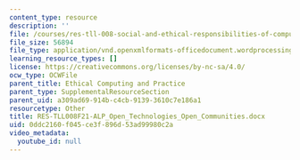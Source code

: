 ```yaml
---
content_type: resource
description: ''
file: /courses/res-tll-008-social-and-ethical-responsibilities-of-computing-serc/0ddc2160f045ce3f896d53ad99980c2a_RES-TLL008F21-ALP_Open_Technologies_Open_Communities.docx
file_size: 56894
file_type: application/vnd.openxmlformats-officedocument.wordprocessingml.document
learning_resource_types: []
license: https://creativecommons.org/licenses/by-nc-sa/4.0/
ocw_type: OCWFile
parent_title: Ethical Computing and Practice
parent_type: SupplementalResourceSection
parent_uid: a309ad69-914b-c4cb-9139-3610c7e186a1
resourcetype: Other
title: RES-TLL008F21-ALP_Open_Technologies_Open_Communities.docx
uid: 0ddc2160-f045-ce3f-896d-53ad99980c2a
video_metadata:
  youtube_id: null
---
```


